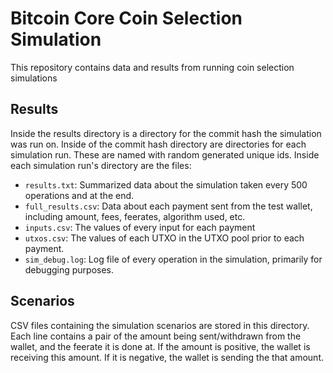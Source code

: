 # Bitcoin Core Coin Selection Simulation

This repository contains data and results from running coin selection simulations

## Results

Inside the results directory is a directory for the commit hash the simulation was run on.
Inside of the commit hash directory are directories for each simulation run.
These are named with random generated unique ids.
Inside each simulation run's directory are the files:

* `results.txt`: Summarized data about the simulation taken every 500 operations and at the end.
* `full_results.csv`: Data about each payment sent from the test wallet, including amount, fees, feerates, algorithm used, etc.
* `inputs.csv`: The values of every input for each payment
* `utxos.csv`: The values of each UTXO in the UTXO pool prior to each payment.
* `sim_debug.log`: Log file of every operation in the simulation, primarily for debugging purposes.

## Scenarios

CSV files containing the simulation scenarios are stored in this directory.
Each line contains a pair of the amount being sent/withdrawn from the wallet, and the feerate it is done at.
If the amount is positive, the wallet is receiving this amount.
If it is negative, the wallet is sending the that amount.
